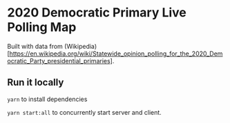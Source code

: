 # 2020 Democratic Primary Live Polling Map

Built with data from (Wikipedia)[https://en.wikipedia.org/wiki/Statewide_opinion_polling_for_the_2020_Democratic_Party_presidential_primaries].

## Run it locally

`yarn` to install dependencies

`yarn start:all` to concurrently start server and client.
